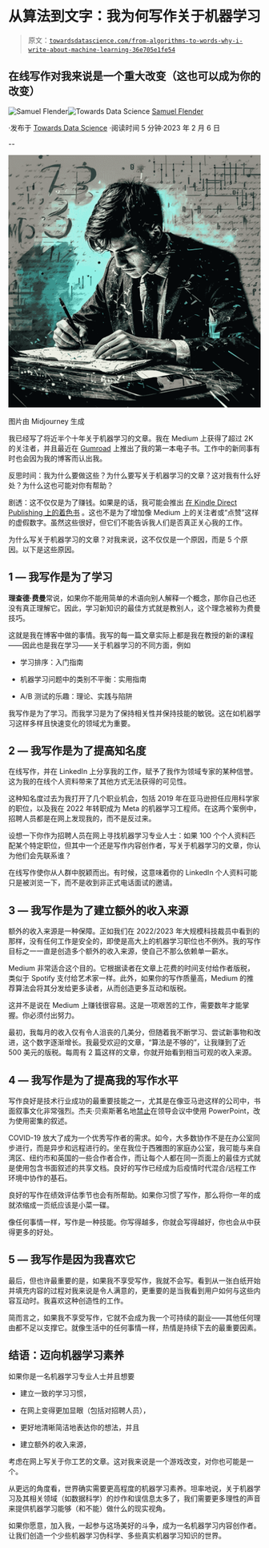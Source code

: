 # 从算法到文字：我为何写作关于机器学习

> 原文：[`towardsdatascience.com/from-algorithms-to-words-why-i-write-about-machine-learning-36e705e1fe54`](https://towardsdatascience.com/from-algorithms-to-words-why-i-write-about-machine-learning-36e705e1fe54)

## 在线写作对我来说是一个重大改变（这也可以成为你的改变）

[](https://medium.com/@samuel.flender?source=post_page-----36e705e1fe54--------------------------------)![Samuel Flender](https://medium.com/@samuel.flender?source=post_page-----36e705e1fe54--------------------------------)[](https://towardsdatascience.com/?source=post_page-----36e705e1fe54--------------------------------)![Towards Data Science](https://towardsdatascience.com/?source=post_page-----36e705e1fe54--------------------------------) [Samuel Flender](https://medium.com/@samuel.flender?source=post_page-----36e705e1fe54--------------------------------)

·发布于 [Towards Data Science](https://towardsdatascience.com/?source=post_page-----36e705e1fe54--------------------------------) ·阅读时间 5 分钟·2023 年 2 月 6 日

--

![](img/86db6aaf34a3e4fd65fc223bc69f0482.png)

图片由 Midjourney 生成

我已经写了将近半个十年关于机器学习的文章。我在 Medium 上获得了超过 2K 的关注者，并且最近在 [Gumroad](https://samflender.gumroad.com/l/mlontheground) 上推出了我的第一本电子书。工作中的新同事有时也会因为我的博客而认出我。

反思时间：我为什么要做这些？为什么要写关于机器学习的文章？这对我有什么好处？为什么这也可能对你有帮助？

剧透：这不仅仅是为了赚钱。如果是的话，我可能会推出 [在 Kindle Direct Publishing 上的着色书](https://medium.com/@Anthony-Lam/make-1000-a-month-with-kindle-direct-publishing-even-if-you-cant-write-6e125c0b1fe1) 。这也不是为了增加像 Medium 上的关注者或“点赞”这样的虚假数字。虽然这些很好，但它们不能告诉我人们是否真正关心我的工作。

为什么写关于机器学习的文章？对我来说，这不仅仅是一个原因，而是 5 个原因。以下是这些原因。

## 1 — 我写作是为了学习

**理查德·费曼**常说，如果你不能用简单的术语向别人解释一个概念，那你自己也还没有真正理解它。因此，学习新知识的最佳方式就是教别人，这个理念被称为费曼技巧。

这就是我在博客中做的事情。我写的每一篇文章实际上都是我在教授的新的课程——因此也是我在学习——关于机器学习的不同方面，例如

+   学习排序：入门指南

+   机器学习问题中的类别不平衡：实用指南

+   A/B 测试的乐趣：理论、实践与陷阱

我写作是为了学习。而我学习是为了保持相关性并保持技能的敏锐。这在如机器学习这样多样且快速变化的领域尤为重要。

## 2 — 我写作是为了提高知名度

在线写作，并在 LinkedIn 上分享我的工作，赋予了我作为领域专家的某种信誉。这为我的在线个人资料带来了其他方式无法获得的可见性。

这种知名度过去为我打开了几个职业机会，包括 2019 年在亚马逊担任应用科学家的职位，以及我在 2022 年转职成为 Meta 的机器学习工程师。在这两个案例中，招聘人员都是在网上发现我的，而不是反过来。

设想一下你作为招聘人员在网上寻找机器学习专业人士：如果 100 个个人资料匹配某个特定职位，但其中一个还是写作内容创作者，写关于机器学习的文章，你认为他们会先联系谁？

在线写作使你从人群中脱颖而出。有时候，这意味着你的 LinkedIn 个人资料可能只是被浏览一下，而不是收到非正式电话面试的邀请。

## 3 — 我写作是为了建立额外的收入来源

额外的收入来源是一种保障。正如我们在 2022/2023 年大规模科技裁员中看到的那样，没有任何工作是安全的，即使是高大上的机器学习职位也不例外。我的写作目标之一一直是创造多个额外的收入来源，使自己不那么依赖单一薪水。

Medium 非常适合这个目的。它根据读者在文章上花费的时间支付给作者版税，类似于 Spotify 支付给艺术家一样。此外，如果你的写作质量高，Medium 的推荐算法会将其分发给更多读者，从而创造更多互动和版税。

这并不是说在 Medium 上赚钱很容易。这是一项艰苦的工作，需要数年才能掌握。你必须付出努力。

最初，我每月的收入仅有令人沮丧的几美分，但随着我不断学习、尝试新事物和改进，这个数字逐渐增长。我最受欢迎的文章，“算法是不够的”，让我赚到了近 500 美元的版税。每周有 2 篇这样的文章，你就开始看到相当可观的收入来源。

## 4 — 我写作是为了提高我的写作水平

写作良好是技术行业成功的最重要技能之一，尤其是在像亚马逊这样的公司中，书面叙事文化非常强烈。杰夫·贝索斯著名地[禁止](https://www.inc.com/geoffrey-james/jeff-bezos-banned-powerpoint-its-arguably-smartest-management-move-that-hes-ever-made.html)在领导会议中使用 PowerPoint，改为使用密集的叙述。

COVID-19 放大了成为一个优秀写作者的需求。如今，大多数协作不是在办公室同步进行，而是异步和远程进行的。坐在我位于西雅图的家庭办公室，我可能与来自湾区、纽约市和英国的一些合作者合作，而让每个人都在同一页面上的最佳方式就是使用包含书面叙述的共享文档。良好的写作已经成为后疫情时代混合/远程工作环境中协作的基石。

良好的写作在绩效评估季节也会有所帮助。如果你习惯了写作，那么将你一年的成就浓缩成一页纸应该是小菜一碟。

像任何事情一样，写作是一种技能。你写得越多，你就会写得越好，你也会从中获得更多的好处。

## 5 — 我写作是因为我喜欢它

最后，但也许最重要的是，如果我不享受写作，我就不会写。看到从一张白纸开始并填充内容的过程对我来说是令人满意的，更重要的是当我看到用户如何与这些内容互动时。我喜欢这种创造性的工作。

简而言之，如果我不享受写作，它就不会成为我一个可持续的副业——其他任何理由都不足以支撑它。就像生活中的任何事情一样，热情是持续下去的最重要因素。

## 结语：迈向机器学习素养

如果你是一名机器学习专业人士并且想要

+   建立一致的学习习惯，

+   在网上变得更加显眼（包括对招聘人员），

+   更好地清晰简洁地表达你的想法，并且

+   建立额外的收入来源，

考虑在网上写关于你工艺的文章。这对我来说是一个游戏改变，对你也可能是一个。

从更远的角度看，世界确实需要更高程度的机器学习素养。坦率地说，关于机器学习及其相关领域（如数据科学）的炒作和误信息太多了，我们需要更多理性的声音来提供机器学习能够（和不能）做什么的现实视角。

如果你愿意，加入我，一起参与这场美好的斗争，成为一名机器学习内容创作者。让我们创造一个少些机器学习伪科学、多些真实机器学习知识的世界。
